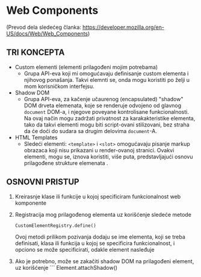 # Web Components  
(Prevod dela sledećeg članka: https://developer.mozilla.org/en-US/docs/Web/Web_Components)

## TRI KONCEPTA
* Custom elementi (elementi prilagođeni mojim potrebama)  
    * Grupa API-eva koji mi omogućavaju definisanje custom elementa i njihovog ponašanja. Takvi elemnti se, onda mogu koristiti po želji u mom korisničkom interfejsu.
* Shadow DOM
    -  Grupa API-eva, za kačenje učaurenog (encapsulated) "shadow" DOM drveta elemenata, koje se renderuje odvojeno od glavnog `document` DOM-a, i njegove poveyane kontrolisane funkcionalnosti. Na ovaj način mogu zadržati privatnost za karakakteristike elementa, tako da takvi elementi mogu biti script-ovani stilizovani, bez straha da će doći do sudara sa drugim delovima `document`-A.
* HTML Templates  
    - Sledeći elementi: `<template>` i `<slot>` omogućavaju pisanje markup obrazaca koji nisu prikazani u render-ovanoj stranici. Ovakvi elementi, mogu se, iznova koristiti, više puta, predstavljajući osnovu prilagođene strukture elemenata .


## OSNOVNI PRISTUP
1.  Kreirasnje klase ili funkcije u kojoj specificiram funkcionalnost web komponente
1.  Registracija mog prilagođenog elementa uz korišćenje sledeće metode  
    
    ```
    CustomElementRegistry.define()
    ```
    Ovoj metodi prilikom pozivanja dodaju se ime elementa, koji se treba definisati, klasa ili funkcija u kojoj se specificira funkcionalnost, i opciono se može specificirati, odakle element nasleđuje
1. Ako je potrebno, može se zakačiti shadow DOM na prilagođeni element, uz korišćenje                       ```
    Element.attachShadow()
    ```
